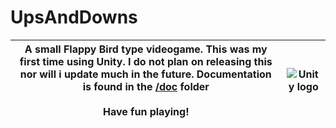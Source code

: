 # UpsAndDowns

  |  A small Flappy Bird type videogame. This was my first time using Unity. I do not plan on releasing this nor will i update much in the future. Documentation is found in the [/doc](/doc) folder<br/><br/>Have fun playing! | <img src="https://store-speedtree-com.exactdn.com/site-assets/uploads/Unity-Logo-White.png?strip=all&lossy=1&quality=73&w=2560&ssl=1" alt="Unity logo"/> |
|-|-|
